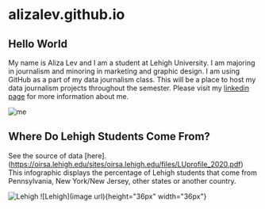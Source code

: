 # alizalev.github.io

## Hello World

My name is Aliza Lev and I am a student at Lehigh University. I am  majoring in journalism and minoring in marketing and graphic design. I am using GitHub as a part of my data journalism class. This will be a place to host my data journalism projects throughout the semester. 
Please visit my [linkedin page](https://www.linkedin.com/in/aliza-lev/) for more information about me.

![me](https://github.com/alizalev/alizalev.github.io/blob/main/lev_headshot.jpg?raw=true)

## Where Do Lehigh Students Come From?
See the source of data [here].(https://oirsa.lehigh.edu/sites/oirsa.lehigh.edu/files/LUprofile_2020.pdf) 
This infographic displays the percentage of Lehigh students that come from Pennsylvania, New York/New Jersey, other states or another country.

![Lehigh](https://github.com/alizalev/alizalev.github.io/blob/main/LehighStats.png?raw=true)
![Lehigh](image url){height="36px" width="36px"}
